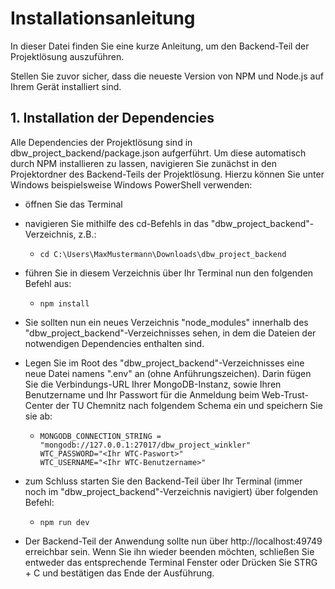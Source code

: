 # Installationsanleitung

In dieser Datei finden Sie eine kurze Anleitung, um den Backend-Teil der Projektlösung auszuführen.

Stellen Sie zuvor sicher, dass die neueste Version von NPM und Node.js auf Ihrem Gerät installiert sind.

## 1. Installation der Dependencies

Alle Dependencies der Projektlösung sind in dbw_project_backend/package.json aufgerführt. Um diese automatisch durch NPM installieren zu lassen, navigieren Sie zunächst in den Projektordner des Backend-Teils der Projektlösung. Hierzu können Sie unter Windows beispielsweise Windows PowerShell verwenden:

- öffnen Sie das Terminal

- navigieren Sie mithilfe des cd-Befehls in das "dbw_project_backend"-Verzeichnis, z.B.:

  - ```
    cd C:\Users\MaxMustermann\Downloads\dbw_project_backend
    ```

- führen Sie in diesem Verzeichnis über Ihr Terminal nun den folgenden Befehl aus:

  - ```
    npm install
    ```

- Sie sollten nun ein neues Verzeichnis "node_modules" innerhalb des "dbw_project_backend"-Verzeichnisses sehen, in dem die Dateien der notwendigen Dependencies enthalten sind.

- Legen Sie im Root des "dbw_project_backend"-Verzeichnisses eine neue Datei namens ".env" an (ohne Anführungszeichen). Darin fügen Sie die Verbindungs-URL Ihrer MongoDB-Instanz, sowie Ihren Benutzername und Ihr Passwort für die Anmeldung beim Web-Trust-Center der TU Chemnitz nach folgendem Schema ein und speichern Sie sie ab:

  - ```
    MONGODB_CONNECTION_STRING = "mongodb://127.0.0.1:27017/dbw_project_winkler"
    WTC_PASSWORD="<Ihr WTC-Paswort>"
    WTC_USERNAME="<Ihr WTC-Benutzername>"
    ```

- zum Schluss starten Sie den Backend-Teil über Ihr Terminal (immer noch im "dbw_project_backend"-Verzeichnis navigiert) über folgenden Befehl:

  - ```
    npm run dev
    ```

- Der Backend-Teil der Anwendung sollte nun über http://localhost:49749 erreichbar sein. Wenn Sie ihn wieder beenden möchten, schließen Sie entweder das entsprechende Terminal Fenster oder Drücken Sie STRG + C und bestätigen das Ende der Ausführung.
